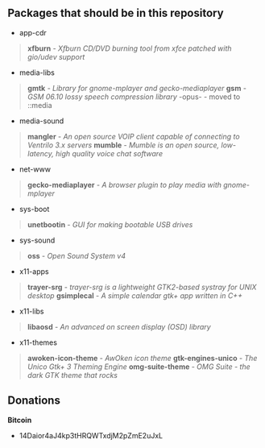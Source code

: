 ## Packages that should be in this repository

+ app-cdr
 > **xfburn** - _Xfburn CD/DVD burning tool from xfce patched with gio/udev support_
+ media-libs
 > **gmtk** - _Library for gnome-mplayer and gecko-mediaplayer_
 > **gsm** - _GSM 06.10 lossy speech compression library_
 > -opus- - moved to ::media
+ media-sound
 > **mangler** - _An open source VOIP client capable of connecting to Ventrilo 3.x servers_
 > **mumble** - _Mumble is an open source, low-latency, high quality voice chat software_
+ net-www
 > **gecko-mediaplayer** - _A browser plugin to play media with gnome-mplayer_
+ sys-boot
 > **unetbootin** - _GUI for making bootable USB drives_
+ sys-sound
 > **oss** - _Open Sound System v4_
+ x11-apps
 > **trayer-srg** - _trayer-srg is a lightweight GTK2-based systray for UNIX desktop_
 > **gsimplecal** - _A simple calendar gtk+ app written in C++_
+ x11-libs
 > **libaosd** - _An advanced on screen display (OSD) library_
+ x11-themes
 > **awoken-icon-theme** - _AwOken icon theme_
 > **gtk-engines-unico** - _The Unico Gtk+ 3 Theming Engine_
 > **omg-suite-theme** - _OMG Suite - the dark GTK theme that rocks_

## Donations

**Bitcoin**
* 14Daior4aJ4kp3tHRQWTxdjM2pZmE2uJxL
